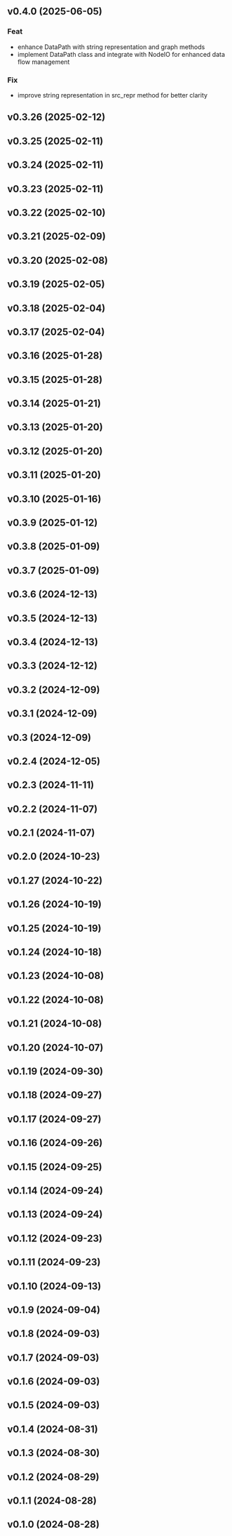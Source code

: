 ## v0.4.0 (2025-06-05)

### Feat

- enhance DataPath with string representation and graph methods
- implement DataPath class and integrate with NodeIO for enhanced data flow management

### Fix

- improve string representation in src_repr method for better clarity

## v0.3.26 (2025-02-12)

## v0.3.25 (2025-02-11)

## v0.3.24 (2025-02-11)

## v0.3.23 (2025-02-11)

## v0.3.22 (2025-02-10)

## v0.3.21 (2025-02-09)

## v0.3.20 (2025-02-08)

## v0.3.19 (2025-02-05)

## v0.3.18 (2025-02-04)

## v0.3.17 (2025-02-04)

## v0.3.16 (2025-01-28)

## v0.3.15 (2025-01-28)

## v0.3.14 (2025-01-21)

## v0.3.13 (2025-01-20)

## v0.3.12 (2025-01-20)

## v0.3.11 (2025-01-20)

## v0.3.10 (2025-01-16)

## v0.3.9 (2025-01-12)

## v0.3.8 (2025-01-09)

## v0.3.7 (2025-01-09)

## v0.3.6 (2024-12-13)

## v0.3.5 (2024-12-13)

## v0.3.4 (2024-12-13)

## v0.3.3 (2024-12-12)

## v0.3.2 (2024-12-09)

## v0.3.1 (2024-12-09)

## v0.3 (2024-12-09)

## v0.2.4 (2024-12-05)

## v0.2.3 (2024-11-11)

## v0.2.2 (2024-11-07)

## v0.2.1 (2024-11-07)

## v0.2.0 (2024-10-23)

## v0.1.27 (2024-10-22)

## v0.1.26 (2024-10-19)

## v0.1.25 (2024-10-19)

## v0.1.24 (2024-10-18)

## v0.1.23 (2024-10-08)

## v0.1.22 (2024-10-08)

## v0.1.21 (2024-10-08)

## v0.1.20 (2024-10-07)

## v0.1.19 (2024-09-30)

## v0.1.18 (2024-09-27)

## v0.1.17 (2024-09-27)

## v0.1.16 (2024-09-26)

## v0.1.15 (2024-09-25)

## v0.1.14 (2024-09-24)

## v0.1.13 (2024-09-24)

## v0.1.12 (2024-09-23)

## v0.1.11 (2024-09-23)

## v0.1.10 (2024-09-13)

## v0.1.9 (2024-09-04)

## v0.1.8 (2024-09-03)

## v0.1.7 (2024-09-03)

## v0.1.6 (2024-09-03)

## v0.1.5 (2024-09-03)

## v0.1.4 (2024-08-31)

## v0.1.3 (2024-08-30)

## v0.1.2 (2024-08-29)

## v0.1.1 (2024-08-28)

## v0.1.0 (2024-08-28)
